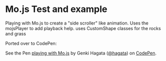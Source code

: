 # Mo.js Test and example
Playing with Mo.js to create a "side scroller" like animation.
Uses the mojsPlayer to add playback help.
uses CustomShape classes for the rocks and grass

Ported over to CodePen:

<p data-height="476" data-theme-id="12711" data-slug-hash="pNdYRY" data-default-tab="result" data-user="hagata" data-embed-version="2" data-pen-title="playing with Mo.js" class="codepen">See the Pen <a href="http://codepen.io/hagata/pen/pNdYRY/">playing with Mo.js</a> by Genki Hagata (<a href="http://codepen.io/hagata">@hagata</a>) on <a href="http://codepen.io">CodePen</a>.</p>
<script async src="https://production-assets.codepen.io/assets/embed/ei.js"></script>